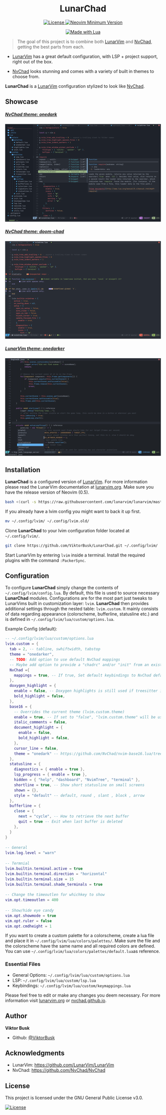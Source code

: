<h1 align="center">LunarChad</h1>

<div align="center"><p>

  <a href="https://github.com/ViktorBusk/LunarChad/blob/master/LICENSE"
    ><img
        src="https://img.shields.io/github/license/viktorbusk/LunarChad?style=flat-square&logo=GNU&label=License"
        alt="License"
      />
  </a>
  <a href="https://neovim.io/"
    ><img
        src="https://img.shields.io/badge/Neovim-0.5+-blueviolet.svg?style=flat-square&logo=Neovim&logoColor=white"
        alt="Neovim Minimum Version"
      />
  </a>

  <a href="https://www.lua.org/"
    ><img
        src="https://img.shields.io/badge/Made%20with%20Lua-blue.svg?style=for-the-badge&logo=lua"
        alt="Made with Lua"
      />
  </a>
</p>

</div>

>The goal of this project is to combine both
[LunarVim](https://github.com/LunarVim/LunarVim) and [NvChad](https://github.com/NvChad/NvChad), getting the best parts from each.

* [LunarVim](https://github.com/LunarVim/LunarVim) has a great default configuration, with LSP + project support, right out of the box.

* [NvChad](https://github.com/NvChad/NvChad) looks stunning and comes with a variety of built in themes to choose from.

**LunarChad** is a [LunarVim](https://github.com/LunarVim/LunarVim) configuration stylized to look like [NvChad](https://github.com/NvChad/NvChad).

## Showcase

##### [NvChad theme: onedark](https://github.com/NvChad/nvim-base16.lua/blob/master/lua/hl_themes/onedark.lua)

<img src=".utils/images/lsp.png?raw=true"></img>

##### [NvChad theme: doom-chad](https://github.com/NvChad/nvim-base16.lua/blob/master/lua/hl_themes/doom-chad.lua)

<img src=".utils/images/preview.png?raw=true"></img>

##### [LunarVim theme: onedarker](https://github.com/LunarVim/onedarker.nvim)

<img src=".utils/images/lsp_install.png?raw=true"></img>

## Installation
**LunarChad** is a configured version of [LunarVim](https://github.com/LunarVim/LunarVim#install-in-one-command). For more information please read the LunarVim documentation at [lunarvim.org](https://www.lunarvim.org/). Make sure you have the release version of Neovim (0.5).
```sh
bash <(curl -s https://raw.githubusercontent.com/lunarvim/lunarvim/master/utils/installer/install.sh)

```
If you already have a lvim config you might want to back it up first.
```sh
mv ~/.config/lvim/ ~/.config/lvim.old/
```
Clone **LunarChad** to your lvim configuration folder located at `~/.config/lvim/`.

```sh
git clone https://github.com/ViktorBusk/LunarChad.git ~/.config/lvim/
```
Start LunarVim by entering `lvim` inside a terminal. Install the required plugins with the command `:PackerSync`.

## Configuration

To configure **LunarChad** simply change the contents of `~/.config/lvim/config.lua`. By default, this file is used to source necessary **LunarChad** modules. Configurations are for the most part just tweaks to LunarVims built in customization layer: `lvim`. **LunarChad** then provides additional settings through the nested table: `lvim.custom`. It mainly consists of data regarding appearance (colorscheme, bufferline, statusline etc.) and is defined in `~/.config/lvim/lua/custom/options.lua`.

Example Config (default): 

```lua
-- ~/.config/lvim/lua/custom/options.lua
lvim.custom = {
  tab = 2, -- tabline, swhiftwidth, tabstop
  theme = "onedarker",
  -- TODO: Add option to use default NvChad mappings
  -- Maybe add option to provide a "chadrc" and/or "init" from an existing NvChad config
  NvChad ={
    mappings = true, -- If true, Set default keybindings to NvChad defaults, else use LunarVim defaults
  },
  doxygen_highlight = {
    enable = false, -- Doxygen highlights is still used if treesitter is not active in the current buffer
    bold_highlight = false,
  },
  base16 = {
    -- Overrides the current theme (lvim.custom.theme)
    enable = true, -- If set to "false", "lvim.custom.theme" will be used instead.
    italic_comments = false,
    document_highlight = {
      enable = false,
      bold_highlight = false,
    },
    cursor_line = false,
    theme = "onedark" -- https://github.com/NvChad/nvim-base16.lua/tree/master/lua/hl_themes
  },
  statusline = {
    diagnostics = { enable = true },
    lsp_progress = { enable = true },
    hidden = { "help", "dashboard", "NvimTree", "terminal" },
    shortline = true, -- Show short statusline on small screens
    shown = {},
    style = "default" -- default, round , slant , block , arrow
  },
  bufferline = {
    close = {
      next = "cycle", -- How to retrieve the next buffer
      quit = true -- Exit when last buffer is deleted
    },
  }
}

-- General
lvim.log.level = "warn"

-- Termnial
lvim.builtin.terminal.active = true
lvim.builtin.terminal.direction = "horizontal"
lvim.builtin.terminal.size = 15
lvim.builtin.terminal.shade_terminals = true

-- Change the timeoutlen for whichkey to show
vim.opt.timeoutlen = 400

-- Show/hide eye candy
vim.opt.showmode = true
vim.opt.ruler = false
vim.opt.cmdheight = 1
```

If you want to create a custom palette for a colorscheme, create a lua file and place it in `~/.config/lvim/lua/colors/palettes/`. Make sure the file and the colorscheme have the same name and all required colors are defined. You can use `~/.config/lvim/lua/colors/palettes/default.lua`as reference.

### Essential Files
* General Options: `~/.config/lvim/lua/custom/options.lua`
* LSP: `~/.config/lvim/lua/custom/lsp.lua`
* Keybindings: `~/.config/lvim/lua/custom/keymappings.lua`

Please feel free to edit or make any changes you deem necessary. For more information visit [lunarvim.org](https://www.lunarvim.org/) or [nvchad.github.io](https://nvchad.github.io/).

## Author

**Viktor Busk**

* Github: [@ViktorBusk](https://github.com/ViktorBusk)

## Acknowledgments

* LunarVim: https://github.com/LunarVim/LunarVim
* NvChad: https://github.com/NvChad/NvChad

## License
This project is licensed under the GNU General Public License v3.0.
<p>
    <a href="https://github.com/ViktorBusk/LunarChad/blob/master/LICENSE">
      <img src="https://img.shields.io/github/license/viktorbusk/LunarChad?style=flat-square&logo=GNU&label=License" alt="License"
    />
</p>
